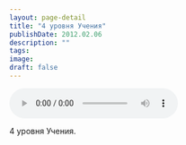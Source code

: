 ```yaml
---
layout: page-detail
title: "4 уровня Учения"
publishDate: 2012.02.06
description: ""
tags:
image:
draft: false
---
```


<audio title="2012.02.06 - 4 уровня Учения.mp3" src="/upload/iblock/b40/b40cf63de55a6687377508b3a0e18539.mp3" controls=""></audio>

 4 уровня Учения. 

  
